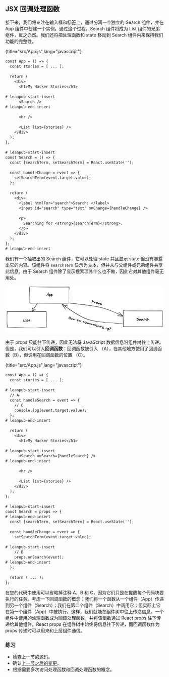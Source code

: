 ## JSX 回调处理函数

接下来，我们将专注在输入框和标签上，通过分离一个独立的 Search 组件，并在 App 组件中创建一个实例。通过这个过程，Search 组件将成为 List 组件的兄弟组件，反之亦然。我们还将把处理函数和 state 移动到 Search 组件内来保持我们功能的完整性。

{title="src/App.js",lang="javascript"}

```
const App = () => {
  const stories = [ ... ];

  return (
    <div>
      <h1>My Hacker Stories</h1>

# leanpub-start-insert
      <Search />
# leanpub-end-insert

      <hr />

      <List list={stories} />
    </div>
  );
};

# leanpub-start-insert
const Search = () => {
  const [searchTerm, setSearchTerm] = React.useState('');

  const handleChange = event => {
    setSearchTerm(event.target.value);
  };

  return (
    <div>
      <label htmlFor="search">Search: </label>
      <input id="search" type="text" onChange={handleChange} />

      <p>
        Searching for <strong>{searchTerm}</strong>.
      </p>
    </div>
  );
};
# leanpub-end-insert
```

我们有一个抽取出的 Search 组件，它可以处理 state 并且显示 state 但没有暴露出它的内容。该组件将 `searchTerm` 显示为文本，但并未与父组件或兄弟组件共享此信息。由于 Search 组件除了显示搜索项外什么也不做，因此它对其他组件毫无用处。

![](../images/callback-handler.png)

由于 props 只能往下传递，因此无法将 JavaScript 数据信息沿组件树往上传递。但是，我们可以引入**回调函数**：回调函数被引入 （A），在其他地方使用了回调函数（B），但调用在回调函数的位置 （C）。

{title="src/App.js",lang="javascript"}

```
const App = () => {
  const stories = [ ... ];

# leanpub-start-insert
  // A
  const handleSearch = event => {
    // C
    console.log(event.target.value);
  };
# leanpub-end-insert

  return (
    <div>
      <h1>My Hacker Stories</h1>

# leanpub-start-insert
      <Search onSearch={handleSearch} />
# leanpub-end-insert

      <hr />

      <List list={stories} />
    </div>
  );
};

# leanpub-start-insert
const Search = props => {
# leanpub-end-insert
  const [searchTerm, setSearchTerm] = React.useState('');

  const handleChange = event => {
    setSearchTerm(event.target.value);

# leanpub-start-insert
    // B
    props.onSearch(event);
# leanpub-end-insert
  };

  return ( ... );
};
```

在您的代码中使用可以省略掉注释 A，B 和 C，因为它们只是在提醒每个代码块要执行的任务。考虑一下回调函数的概念：我们将一个函数从一个组件（App）传递到另一个组件（Search）；我们在第二个组件（Search）中调用它；但实际上它在第一个组件（App）中被执行。这样，我们就能在组件树中往上传递信息。一个组件中使用的处理函数成为回调处理函数，并将该函数通过 React props 往下传递给其他组件。React props 在组件树中始终将信息往下传递，而回调函数作为 props 传递时可以用来和上层组件通信。

### 练习

- 检查[上一节的源码](https://codesandbox.io/s/github/the-road-to-learn-react/hacker-stories/tree/hs/Callback-Handler-in-JSX)。
- 确认[上一节之后的变更](https://github.com/the-road-to-learn-react/hacker-stories/compare/hs/React-State...hs/Callback-Handler-in-JSX?expand=1)。
- 根据需要多次访问处理函数和回调处理函数的概念。
